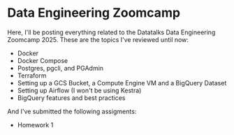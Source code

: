 # Data Engineering Zoomcamp

Here, I'll be posting everything related to the Datatalks Data Engineering Zoomcamp 2025. These are the topics I've reviewed until now:

  - Docker
  - Docker Compose
  - Postgres, pgcli, and PGAdmin
  - Terraform
  - Setting up a GCS Bucket, a Compute Engine VM and a BigQuery Dataset
  - Setting up Airflow (I won't be using Kestra)
  - BigQuery features and best practices


And I've submitted the following assigments:

  - Homework 1